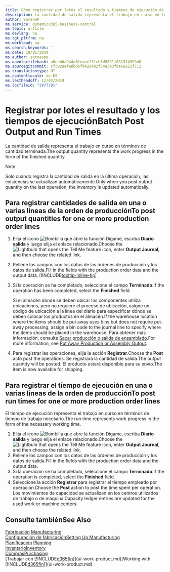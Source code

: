 ```yaml
---
title: Cómo registrar por lotes el resultado y tiempos de ejecución de producción | Documentos de Microsoft
description: La cantidad de salida representa el trabajo en curso en términos de cantidad terminada.
author: SorenGP
ms.service: dynamics365-business-central
ms.topic: article
ms.devlang: na
ms.tgt_pltfrm: na
ms.workload: na
ms.search.keywords: ''
ms.date: 10/01/2019
ms.author: sgroespe
ms.openlocfilehash: a0eeb0a944a0feaee27fcb6d5891f83151499940
ms.sourcegitcommit: cfc92eefa8b06fb426482f54e393f0e6e222f712
ms.translationtype: HT
ms.contentlocale: es-ES
ms.lasthandoff: 12/03/2019
ms.locfileid: "2877791"
---
```

# <a name="batch-post-output-and-run-times"></a><span data-ttu-id="761e6-103">Registrar por lotes el resultado y los tiempos de ejecución</span><span class="sxs-lookup"><span data-stu-id="761e6-103">Batch Post Output and Run Times</span></span>
<span data-ttu-id="761e6-104">La cantidad de salida representa el trabajo en curso en términos de cantidad terminada.</span><span class="sxs-lookup"><span data-stu-id="761e6-104">The output quantity represents the work progress in the form of the finished quantity.</span></span>  

> [!NOTE]
> <span data-ttu-id="761e6-105">Solo cuando registra la cantidad de salida en la última operación, las existencias se actualizan automáticamente.</span><span class="sxs-lookup"><span data-stu-id="761e6-105">Only when you post output quantity on the last operation, the inventory is updated automatically.</span></span>  

## <a name="to-post-output-quantities-for-one-or-more-production-order-lines"></a><span data-ttu-id="761e6-106">Para registrar cantidades de salida en una o varias líneas de la orden de producción</span><span class="sxs-lookup"><span data-stu-id="761e6-106">To post output quantities for one or more production order lines</span></span>
1. <span data-ttu-id="761e6-107">Elija el icono ![Bombilla que abre la función Dígame](media/ui-search/search_small.png "Dígame qué desea hacer"), escriba **Diario salida** y luego elija el enlace relacionado.</span><span class="sxs-lookup"><span data-stu-id="761e6-107">Choose the ![Lightbulb that opens the Tell Me feature](media/ui-search/search_small.png "Tell me what you want to do") icon, enter **Output Journal**, and then choose the related link.</span></span>  
2. <span data-ttu-id="761e6-108">Rellene los campos con los datos de las órdenes de producción y los datos de salida.</span><span class="sxs-lookup"><span data-stu-id="761e6-108">Fill in the fields with the production order data and the output data.</span></span> [!INCLUDE[tooltip-inline-tip](includes/tooltip-inline-tip_md.md)]
3. <span data-ttu-id="761e6-109">Si la operación se ha completado, seleccione el campo **Terminado**.</span><span class="sxs-lookup"><span data-stu-id="761e6-109">If the operation has been completed, select the **Finished** field.</span></span>  

    <span data-ttu-id="761e6-110">Si el almacén donde se deben ubicar los componentes utiliza ubicaciones, pero no requiere el proceso de ubicación,  asigne un código de ubicación a la línea del diario para especificar dónde se deben colocar los productos en el almacén.</span><span class="sxs-lookup"><span data-stu-id="761e6-110">If the warehouse location where the items should be put away uses bins but does not require put-away processing,  assign a bin code to the journal line to specify where the items should be placed in the warehouse.</span></span> <span data-ttu-id="761e6-111">Para obtener más información, consulte [Sacar producción o salida de ensamblado](warehouse-how-to-put-away-production-output.md).</span><span class="sxs-lookup"><span data-stu-id="761e6-111">For more information, see [Put Away Production or Assembly Output](warehouse-how-to-put-away-production-output.md).</span></span>  

4. <span data-ttu-id="761e6-112">Para registrar las operaciones, elija la acción **Registrar**.</span><span class="sxs-lookup"><span data-stu-id="761e6-112">Choose the **Post** acto post the operations.</span></span> <span data-ttu-id="761e6-113">Se registrará la cantidad de salida.</span><span class="sxs-lookup"><span data-stu-id="761e6-113">The output quantity will be posted.</span></span> <span data-ttu-id="761e6-114">El producto estará disponible para su envío.</span><span class="sxs-lookup"><span data-stu-id="761e6-114">The item is now available for shipping.</span></span>  

## <a name="to-post-run-times-for-one-or-more-production-order-lines"></a><span data-ttu-id="761e6-115">Para registrar el tiempo de ejecución en una o varias líneas de la orden de producción</span><span class="sxs-lookup"><span data-stu-id="761e6-115">To post run times for one or more production order lines</span></span>
<span data-ttu-id="761e6-116">El tiempo de ejecución representa el trabajo en curso en términos de tiempo de trabajo necesario.</span><span class="sxs-lookup"><span data-stu-id="761e6-116">The run time represents work progress in the form of the necessary working time.</span></span>    

1.  <span data-ttu-id="761e6-117">Elija el icono ![Bombilla que abre la función Dígame](media/ui-search/search_small.png "Dígame qué desea hacer"), escriba **Diario salida** y luego elija el enlace relacionado.</span><span class="sxs-lookup"><span data-stu-id="761e6-117">Choose the ![Lightbulb that opens the Tell Me feature](media/ui-search/search_small.png "Tell me what you want to do") icon, enter **Output Journal**, and then choose the related link.</span></span>  
2. <span data-ttu-id="761e6-118">Rellene los campos con los datos de las órdenes de producción y los datos de salida.</span><span class="sxs-lookup"><span data-stu-id="761e6-118">Fill in the fields with the production order data and the output data.</span></span>  
3.  <span data-ttu-id="761e6-119">Si la operación se ha completado, seleccione el campo **Terminado**.</span><span class="sxs-lookup"><span data-stu-id="761e6-119">If the operation is completed, select the **Finished** field.</span></span>  
4. <span data-ttu-id="761e6-120">Seleccione la acción **Registrar** para registrar el tiempo empleado por operación.</span><span class="sxs-lookup"><span data-stu-id="761e6-120">Choose the **Post** action to post the time spent per operation.</span></span> <span data-ttu-id="761e6-121">Los movimientos de capacidad se actualizan en los centros utilizados de trabajo o de máquina.</span><span class="sxs-lookup"><span data-stu-id="761e6-121">Capacity ledger entries are updated for the used work or machine centers.</span></span>

## <a name="see-also"></a><span data-ttu-id="761e6-122">Consulte también</span><span class="sxs-lookup"><span data-stu-id="761e6-122">See Also</span></span>  
<span data-ttu-id="761e6-123">[Fabricación](production-manage-manufacturing.md)  </span><span class="sxs-lookup"><span data-stu-id="761e6-123">[Manufacturing](production-manage-manufacturing.md)  </span></span>  
[<span data-ttu-id="761e6-124">Configuración de fabricación</span><span class="sxs-lookup"><span data-stu-id="761e6-124">Setting Up Manufacturing</span></span>](production-configure-production-processes.md)  
<span data-ttu-id="761e6-125">[Planificación](production-planning.md)    </span><span class="sxs-lookup"><span data-stu-id="761e6-125">[Planning](production-planning.md)    </span></span>  
[<span data-ttu-id="761e6-126">Inventario</span><span class="sxs-lookup"><span data-stu-id="761e6-126">Inventory</span></span>](inventory-manage-inventory.md)  
[<span data-ttu-id="761e6-127">Compras</span><span class="sxs-lookup"><span data-stu-id="761e6-127">Purchasing</span></span>](purchasing-manage-purchasing.md)  
<span data-ttu-id="761e6-128">[Trabajar con [!INCLUDE[d365fin](includes/d365fin_md.md)]](ui-work-product.md)</span><span class="sxs-lookup"><span data-stu-id="761e6-128">[Working with [!INCLUDE[d365fin](includes/d365fin_md.md)]](ui-work-product.md)</span></span>
